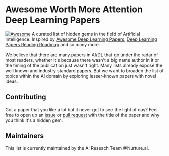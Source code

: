 # Awesome Worth More Attention Deep Learning Papers 
[![Awesome](https://awesome.re/badge-flat.svg)](https://awesome.re)
A curated list of hidden gems in the field of Artificial Intelligence. Inspired by [Awesome Deep Learning Papers](https://github.com/terryum/awesome-deep-learning-papers), [Deep Learning Papers Reading Roadmap](https://github.com/floodsung/Deep-Learning-Papers-Reading-Roadmap) and so many more.

We believe that there are many papers in AI/DL that go under the radar of most readers, whether it's because there wasn't a big name author in it or the timing of the publication just wasn't right. Many lists already expose the well known and industry standard papers. But we want to broaden the list of topics within the AI domain by exploring lesser-known papers with novel ideas.

## Contributing
Got a paper that you like a lot but it never got to see the light of day? Feel free to open up an [issue](https://github.com/Nurture-AI/Worth-More-Attention/issues) or [pull request](https://github.com/Nurture-AI/Worth-More-Attention/pulls) with the title of the paper and why you think it's a hidden gem. 

## Maintainers
This list is currently maintained by the AI Reseach Team @Nurture.ai.
